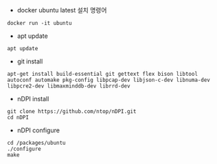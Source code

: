 - docker ubuntu latest 설치 명령어 
```
docker run -it ubuntu
```
- apt update
```
apt update
```
- git install
```
apt-get install build-essential git gettext flex bison libtool autoconf automake pkg-config libpcap-dev libjson-c-dev libnuma-dev libpcre2-dev libmaxminddb-dev librrd-dev
```
- nDPI install
```
git clone https://github.com/ntop/nDPI.git
cd nDPI
```
- nDPI configure
```
cd /packages/ubuntu
./configure
make
```
